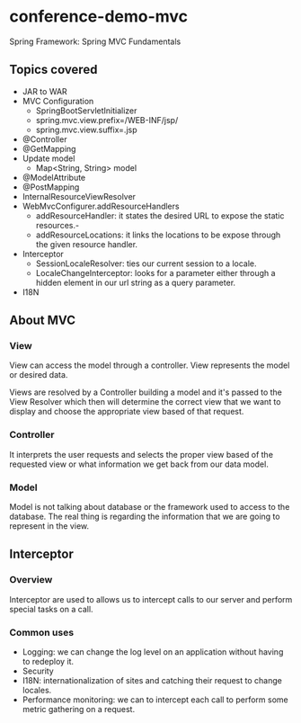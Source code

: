 # conference-demo-mvc
Spring Framework: Spring MVC Fundamentals
## Topics covered
- JAR to WAR
- MVC Configuration
    - SpringBootServletInitializer
    - spring.mvc.view.prefix=/WEB-INF/jsp/
    - spring.mvc.view.suffix=.jsp
- @Controller
- @GetMapping
- Update model
    - Map<String, String> model
- @ModelAttribute
- @PostMapping
- InternalResourceViewResolver
- WebMvcConfigurer.addResourceHandlers
    - addResourceHandler: it states the desired URL to expose the static resources.-
    - addResourceLocations: it links the locations to be expose through the given resource handler.
- Interceptor
    - SessionLocaleResolver: ties our current  session to a locale.
    - LocaleChangeInterceptor: looks for a parameter either through a hidden element in our url string as a query parameter.
- I18N  
## About MVC
### View
View can access the model through a controller. View represents the model or desired data.

Views are resolved by a Controller building a model and it's passed to the View Resolver which then will determine the 
correct view that we want to display and choose the appropriate view based of that request.
### Controller
It interprets the user requests and selects the proper view based of the requested view or what information we get back from our data model.
### Model
Model is not talking about database or the framework used to access to the database. The real thing is regarding the information that we are going to represent in the view.
## Interceptor
### Overview
Interceptor are used to allows us to intercept calls to our server and perform special tasks on a call.
### Common uses
- Logging: we can change the log level on an application without having to redeploy it.
- Security
- I18N: internationalization of sites and catching their request to change locales.
- Performance monitoring: we can to intercept each call to perform some metric gathering on a request.
